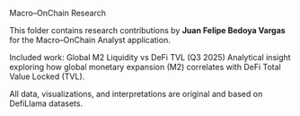 Macro–OnChain Research

This folder contains research contributions by **Juan Felipe Bedoya Vargas** for the Macro–OnChain Analyst application.

Included work:
Global M2 Liquidity vs DeFi TVL (Q3 2025) 
Analytical insight exploring how global monetary expansion (M2) correlates with DeFi Total Value Locked (TVL).

All data, visualizations, and interpretations are original and based on DefiLlama datasets.
